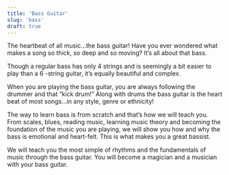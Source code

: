 ```yaml
---
title: 'Bass Guitar'
slug: 'bass'
draft: true
---
```


The heartbeat of all music...the bass guitar! Have you ever wondered what makes a song so thick, so deep and so moving? It’s all about that bass.

Though a regular bass has only 4 strings and is seemingly a bit easier to play than a 6 -string guitar, it’s equally beautiful and complex.

When you are playing the bass guitar, you are always following the drummer and that “kick drum!” Along with drums the bass guitar is the heart beat of most songs...in any style, genre or ethnicity!

The way to learn bass is from scratch and that’s how we will teach you. From scales, blues, reading music, learning music theory and becoming the foundation of the music you are playing, we will show you how and why the bass is emotional and heart-felt. This is what makes you a great bassist.

We will teach you the most simple of rhythms and the fundamentals of music through the bass guitar. You will become a magician and a musician with your bass guitar.